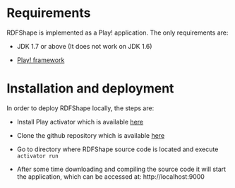 # Requirements

RDFShape is implemented as a Play! application. The only requirements are:

* JDK 1.7 or above (It does not work on JDK 1.6)

* [Play! framework](https://playframework.com/)

# Installation and deployment

In order to deploy RDFShape locally, the steps are:

* Install Play activator which is available [here](http://playframework.com/download)

* Clone the github repository which is available [here](https://github.com/labra/rdfshape)

* Go to directory where RDFShape source code is located and execute `activator run`

* After some time downloading and compiling the source code it will start the application, which can be accessed at:  http://localhost:9000
